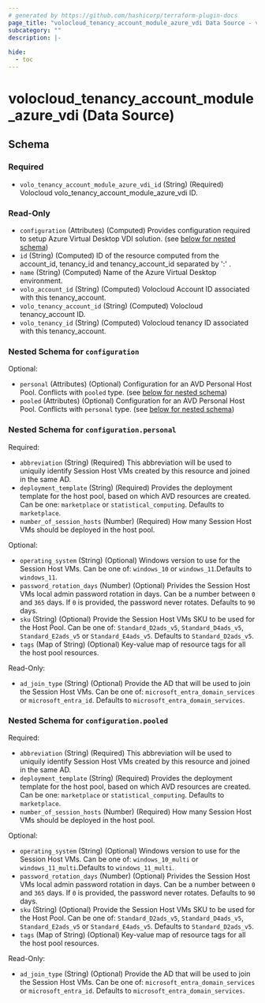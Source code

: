 ```yaml
---
# generated by https://github.com/hashicorp/terraform-plugin-docs
page_title: "volocloud_tenancy_account_module_azure_vdi Data Source - volocloud"
subcategory: ""
description: |-
  
hide:
  - toc
---
```


# volocloud_tenancy_account_module_azure_vdi (Data Source)





<!-- schema generated by tfplugindocs -->
## Schema

### Required

- `volo_tenancy_account_module_azure_vdi_id` (String) (Required) Volocloud volo_tenancy_account_module_azure_vdi ID.

### Read-Only

- `configuration` (Attributes) (Computed) Provides configuration required to setup Azure Virtual Desktop VDI solution. (see [below for nested schema](#nestedatt--configuration))
- `id` (String) (Computed) ID of the resource computed from the account_id, tenancy_id and tenancy_account_id separated by ':' .
- `name` (String) (Computed) Name of the Azure Virtual Desktop environment.
- `volo_account_id` (String) (Computed) Volocloud Account ID associated with this tenancy_account.
- `volo_tenancy_account_id` (String) (Computed) Volocloud tenancy_account ID.
- `volo_tenancy_id` (String) (Computed) Volocloud tenancy ID associated with this tenancy_account.

<a id="nestedatt--configuration"></a>
### Nested Schema for `configuration`

Optional:

- `personal` (Attributes) (Optional) Configuration for an AVD Personal Host Pool. Conflicts with `pooled` type. (see [below for nested schema](#nestedatt--configuration--personal))
- `pooled` (Attributes) (Optional) Configuration for an AVD Personal Host Pool. Conflicts with `personal` type. (see [below for nested schema](#nestedatt--configuration--pooled))

<a id="nestedatt--configuration--personal"></a>
### Nested Schema for `configuration.personal`

Required:

- `abbreviation` (String) (Required) This abbreviation will be used to uniquily identify Session Host VMs created by this resource and joined in the same AD.
- `deployment_template` (String) (Required) Provides the deployment template for the host pool, based on which AVD resources are created. Can be one: `marketplace` or `statistical_computing`. Defaults to `marketplace`.
- `number_of_session_hosts` (Number) (Required) How many Session Host VMs should be deployed in the host pool.

Optional:

- `operating_system` (String) (Optional) Windows version to use for the Session Host VMs. Can be one of: `windows_10` or `windows_11`.Defaults to `windows_11`.
- `password_rotation_days` (Number) (Optional) Privides the Session Host VMs local admin password rotation in days. Can be a number between `0` and `365` days. If `0` is provided, the password never rotates. Defaults to `90` days.
- `sku` (String) (Optional) Provide the Session Host VMs SKU to be used for the Host Pool. Can be one of: `Standard_D2ads_v5`, `Standard_D4ads_v5`, `Standard_E2ads_v5` or `Standard_E4ads_v5`. Defaults to `Standard_D2ads_v5`.
- `tags` (Map of String) (Optional) Key-value map of resource tags for all the host pool resources.

Read-Only:

- `ad_join_type` (String) (Optional) Provide the AD that will be used to join the Session Host VMs. Can be one of: `microsoft_entra_domain_services` or `microsoft_entra_id`. Defaults to `microsoft_entra_domain_services`.


<a id="nestedatt--configuration--pooled"></a>
### Nested Schema for `configuration.pooled`

Required:

- `abbreviation` (String) (Required) This abbreviation will be used to uniquily identify Session Host VMs created by this resource and joined in the same AD.
- `deployment_template` (String) (Required) Provides the deployment template for the host pool, based on which AVD resources are created. Can be one: `marketplace` or `statistical_computing`. Defaults to `marketplace`.
- `number_of_session_hosts` (Number) (Required) How many Session Host VMs should be deployed in the host pool.

Optional:

- `operating_system` (String) (Optional) Windows version to use for the Session Host VMs. Can be one of: `windows_10_multi` or `windows_11_multi`.Defaults to `windows_11_multi`.
- `password_rotation_days` (Number) (Optional) Privides the Session Host VMs local admin password rotation in days. Can be a number between `0` and `365` days. If `0` is provided, the password never rotates. Defaults to `90` days.
- `sku` (String) (Optional) Provide the Session Host VMs SKU to be used for the Host Pool. Can be one of: `Standard_D2ads_v5`, `Standard_D4ads_v5`, `Standard_E2ads_v5` or `Standard_E4ads_v5`. Defaults to `Standard_D2ads_v5`.
- `tags` (Map of String) (Optional) Key-value map of resource tags for all the host pool resources.

Read-Only:

- `ad_join_type` (String) (Optional) Provide the AD that will be used to join the Session Host VMs. Can be one of: `microsoft_entra_domain_services` or `microsoft_entra_id`. Defaults to `microsoft_entra_domain_services`.
